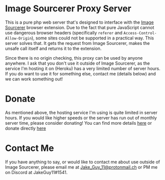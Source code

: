 # Image Sourcerer Proxy Server
This is a pure php web server that's designed to interface with the [Image Sourcerer](https://github.com/JakeGuy11/image-sourcerer) browser extension. Due to the fact that pure JavaScript cannot use dangerous browser headers (specifically `referer` and `Access-Control-Allow-Origin`), some sites could not be supported in a practical way. This server solves that. It gets the request from Image Sourcerer, makes the unsafe call itself and returns it to the extension.

Since there is no origin checking, this proxy can be used by anyone anywhere. I ask that you don't use it outside of Image Sourcerer, as the service I'm hosting it on (Heroku) has a very limited number of server hours. If you do want to use it for something else, contact me (details below) and we can work something out!

# Donate
As mentioned above, the hosting service I'm using is quite limited in server hours. If you would like higher speeds or the server has run out of monthly server time, please consider donating! You can find more details [here](https://github.com/JakeGuy11/image-sourcerer/blob/main/donate.md) or donate directly [here](https://www.paypal.com/paypalme/JakeGuy11)

# Contact Me
If you have anything to say, or would like to contact me about use outside of Image Sourcerer, please email me at Jake_Guy_11@protonmail.ch or PM me on Discord at JakeGuy11#1541.

